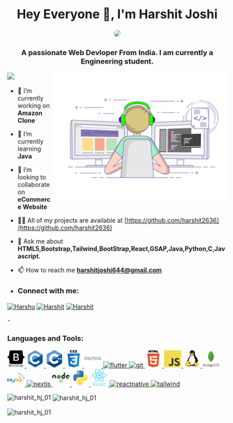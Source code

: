 
<h1 align="center">Hey Everyone 👋, I'm Harshit Joshi</h1>
<div align="center"> <img width="300" style = "border-radius: 100%;" src="https://images.unsplash.com/photo-1510915228340-29c85a43dcfe?w=500&auto=format&fit=crop&q=60&ixlib=rb-4.0.3&ixid=M3wxMjA3fDB8MHxzZWFyY2h8Mnx8Y29kZXJ8ZW58MHx8MHx8fDA%3D"> </div>
<h3 align="center">A passionate Web Devloper From India. I am currently a Engineering student.</h3>
<img align="right" alt="Coding" width="400" src="https://raw.githubusercontent.com/devSouvik/devSouvik/master/gif3.gif">

<p align="left"> <img src="https://camo.githubusercontent.com/487bbe45122e71dfb8723778c29f948c77b4c9ce05625f1814b66ab435c1885b/68747470733a2f2f6b6f6d617265762e636f6d2f67687076632f3f757365726e616d653d4d756b65736870616e64657930323836266c6162656c3d50726f66696c65253230766965777326636f6c6f723d306537356236267374796c653d666c6174" "alt="Harshit" /> </p>

- 🔭 I’m currently working on **Amazon Clone**

- 🌱 I’m currently learning **Java**

- 👯 I’m looking to collaborate on **eCommerce Website**

- 👨‍💻 All of my projects are available at [https://github.com/harshit2636](https://github.com/harshit2636)

- 💬 Ask me about **HTML5,Bootstrap,Tailwind,BootStrap,React,GSAP,Java,Python,C,Javascript.**

- 📫 How to reach me **harshitjoshi644@gmail.com**

- <h3 align="left">Connect with me:</h3>
<p align="left">
<a href="https://www.linkedin.com/in/harshit-joshi-5879ab255" target="blank"><img align="center" src="https://raw.githubusercontent.com/rahuldkjain/github-profile-readme-generator/master/src/images/icons/Social/linked-in-alt.svg" alt="Harshu" height="30" width="40" /></a>
<a href="https://instagram.com/harshit_hj_01" target="blank"><img align="center" src="https://raw.githubusercontent.com/rahuldkjain/github-profile-readme-generator/master/src/images/icons/Social/instagram.svg" alt="Harshit" height="30" width="40" /></a>
  <a href="https://x.com/Harshit43802598?s=09" target="blank"><img align="center" src="https://raw.githubusercontent.com/rahuldkjain/github-profile-readme-generator/master/src/images/icons/Social/twitter.svg" alt="Harshit" height="30" width="40" /></a>
</p>
- <h3 align="left">Languages and Tools:</h3>
<p align="left"> <a href="https://getbootstrap.com" target="_blank" rel="noreferrer"> <img src="https://raw.githubusercontent.com/devicons/devicon/master/icons/bootstrap/bootstrap-plain-wordmark.svg" alt="bootstrap" width="40" height="40"/> </a> <a href="https://www.cprogramming.com/" target="_blank" rel="noreferrer"> <img src="https://raw.githubusercontent.com/devicons/devicon/master/icons/c/c-original.svg" alt="c" width="40" height="40"/> </a> <a href="https://www.w3schools.com/cpp/" target="_blank" rel="noreferrer"> <img src="https://raw.githubusercontent.com/devicons/devicon/master/icons/cplusplus/cplusplus-original.svg" alt="cplusplus" width="40" height="40"/> </a> <a href="https://www.w3schools.com/css/" target="_blank" rel="noreferrer"> <img src="https://raw.githubusercontent.com/devicons/devicon/master/icons/css3/css3-original-wordmark.svg" alt="css3" width="40" height="40"/> </a> <a href="https://expressjs.com" target="_blank" rel="noreferrer"> <img src="https://raw.githubusercontent.com/devicons/devicon/master/icons/express/express-original-wordmark.svg" alt="express" width="40" height="40"/> </a> <a href="https://flutter.dev" target="_blank" rel="noreferrer"> <img src="https://www.vectorlogo.zone/logos/flutterio/flutterio-icon.svg" alt="flutter" width="40" height="40"/> </a> <a href="https://git-scm.com/" target="_blank" rel="noreferrer"> <img src="https://www.vectorlogo.zone/logos/git-scm/git-scm-icon.svg" alt="git" width="40" height="40"/> </a> <a href="https://www.w3.org/html/" target="_blank" rel="noreferrer"> <img src="https://raw.githubusercontent.com/devicons/devicon/master/icons/html5/html5-original-wordmark.svg" alt="html5" width="40" height="40"/> </a> <a href="https://developer.mozilla.org/en-US/docs/Web/JavaScript" target="_blank" rel="noreferrer"> <img src="https://raw.githubusercontent.com/devicons/devicon/master/icons/javascript/javascript-original.svg" alt="javascript" width="40" height="40"/> </a> <a href="https://www.linux.org/" target="_blank" rel="noreferrer"> <img src="https://raw.githubusercontent.com/devicons/devicon/master/icons/linux/linux-original.svg" alt="linux" width="40" height="40"/> </a> <a href="https://www.mongodb.com/" target="_blank" rel="noreferrer"> <img src="https://raw.githubusercontent.com/devicons/devicon/master/icons/mongodb/mongodb-original-wordmark.svg" alt="mongodb" width="40" height="40"/> </a> <a href="https://www.mysql.com/" target="_blank" rel="noreferrer"> <img src="https://raw.githubusercontent.com/devicons/devicon/master/icons/mysql/mysql-original-wordmark.svg" alt="mysql" width="40" height="40"/> </a> <a href="https://nextjs.org/" target="_blank" rel="noreferrer"> <img src="https://cdn.worldvectorlogo.com/logos/nextjs-2.svg" alt="nextjs" width="40" height="40"/> </a> <a href="https://nodejs.org" target="_blank" rel="noreferrer"> <img src="https://raw.githubusercontent.com/devicons/devicon/master/icons/nodejs/nodejs-original-wordmark.svg" alt="nodejs" width="40" height="40"/> </a> <a href="https://www.python.org" target="_blank" rel="noreferrer"> <img src="https://raw.githubusercontent.com/devicons/devicon/master/icons/python/python-original.svg" alt="python" width="40" height="40"/> </a> <a href="https://reactjs.org/" target="_blank" rel="noreferrer"> <img src="https://raw.githubusercontent.com/devicons/devicon/master/icons/react/react-original-wordmark.svg" alt="react" width="40" height="40"/> </a> <a href="https://reactnative.dev/" target="_blank" rel="noreferrer"> <img src="https://reactnative.dev/img/header_logo.svg" alt="reactnative" width="40" height="40"/> </a> <a href="https://tailwindcss.com/" target="_blank" rel="noreferrer"> <img src="https://www.vectorlogo.zone/logos/tailwindcss/tailwindcss-icon.svg" alt="tailwind" width="40" height="40"/> </a> </p>

<p><img align="left" src="https://github-readme-stats.vercel.app/api/top-langs?username=harshit2636&show_icons=true&locale=en&layout=compact" alt="harshit_hj_01" /></p>

<p>&nbsp;<img align="center" src="https://github-readme-stats.vercel.app/api?username=harshit2636&show_icons=true&locale=en" alt="harshit_hj_01" /></p>

<p><img align="center" src="https://github-readme-streak-stats.herokuapp.com/?user=harshit2636&" alt="harshit_hj_01" /></p>





